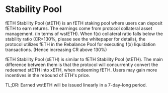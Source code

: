 # Stability Pool

fETH Stability Pool (stETH) is an fETH staking pool where users can deposit fETH to earn returns. The earnings come from protocol collateral asset management. (in terms of wstETH). When f(x) collateral ratio falls below the stability ratio (CR<130%, please see the whitepaper for details), the protocol utilizes fETH in the Rebalance Pool for executing f(x) liquidation transactions. (Hence increasing CR above 130%)&#x20;

fETH Stability Pool (xETH) is similar to fETH Stability Pool (stETH). The main difference between them is that the protocol will concurrently convert the redeemed stETH into xETH, when redeeming fETH. Users may gain more incentives in the rebound of ETH's price.

TL;DR: Earned wstETH will be issued linearly in a 7-day-long period.

